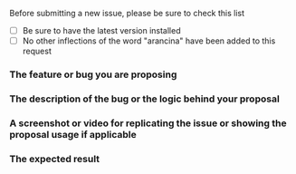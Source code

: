 <!-- 
Please fill the following sections with the required information.
 -->

Before submitting a new issue, please be sure to check this list
* [ ] Be sure to have the latest version installed
* [ ] No other inflections of the word "arancina" have been added to this request

### The feature or bug you are proposing
<!-- replace me -->

### The description of the bug or the logic behind your proposal
<!-- replace me -->

### A screenshot or video for replicating the issue or showing the proposal usage if applicable
<!-- replace me -->

### The expected result
<!-- replace me -->
